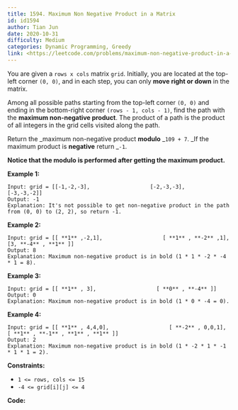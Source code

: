 ```yaml
---
title: 1594. Maximum Non Negative Product in a Matrix
id: id1594
author: Tian Jun
date: 2020-10-31
difficulty: Medium
categories: Dynamic Programming, Greedy
link: <https://leetcode.com/problems/maximum-non-negative-product-in-a-matrix/description/>
---
```


You are given a `rows x cols` matrix `grid`. Initially, you are located at the
top-left corner `(0, 0)`, and in each step, you can only **move right  or
down** in the matrix.

Among all possible paths starting from the top-left corner `(0, 0)` and ending
in the bottom-right corner `(rows - 1, cols - 1)`, find the path with the
**maximum non-negative product**. The product of a path is the product of all
integers in the grid cells visited along the path.

Return the  _maximum non-negative product   **modulo**  _`109 + 7`.  _If the
maximum product is **negative** return _`-1`.

**Notice that the modulo is performed after getting the maximum product.**



**Example 1:**
            
	Input: grid = [[-1,-2,-3],                   [-2,-3,-3],                   [-3,-3,-2]]    
	Output: -1    
	Explanation: It's not possible to get non-negative product in the path from (0, 0) to (2, 2), so return -1.    

**Example 2:**
            
	Input: grid = [[ **1** ,-2,1],                   [ **1** , **-2** ,1],                   [3, **-4** , **1** ]]    
	Output: 8    
	Explanation: Maximum non-negative product is in bold (1 * 1 * -2 * -4 * 1 = 8).    

**Example 3:**
            
	Input: grid = [[ **1** , 3],                   [ **0** , **-4** ]]    
	Output: 0    
	Explanation: Maximum non-negative product is in bold (1 * 0 * -4 = 0).    

**Example 4:**
            
	Input: grid = [[ **1** , 4,4,0],                   [ **-2** , 0,0,1],                   [ **1** , **-1** , **1** , **1** ]]    
	Output: 2    
	Explanation: Maximum non-negative product is in bold (1 * -2 * 1 * -1 * 1 * 1 = 2).    



**Constraints:**

  * `1 <= rows, cols <= 15`
  * `-4 <= grid[i][j] <= 4`


**Code:**
